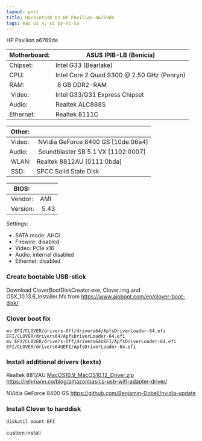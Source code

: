 ```yaml
---
layout: post
title: Hackintosh on HP Pavilion a6769de
tags: mac os x, cc by-nc-sa
---
```

HP Pavilion a6769de

| Motherboard: | ASUS IPIB-LB (Benicia) |
| -- | -- |
| Chipset: | Intel G33 (Bearlake) |
| CPU: | Intel Core 2 Quad 9300 @ 2.50 GHz (Penryn) |
| RAM: | 8 GB DDR2-RAM |
| Video: | Intel G33/G31 Express Chipset |
| Audio: | Realtek ALC888S |
| Ethernet: | Realtek 8111C |

|Other:||
| -- | -- |
| Video: | NVidia GeForce 8400 GS [10de:06e4] |
| Audio: | Soundblaster SB 5.1 VX [1102:0007] |
| WLAN: | Realtek 8812AU [0111:0bda] |
| SSD: | SPCC Solid State Disk |

| BIOS: ||
| -- | -- |
| Vendor: | AMI |
| Version: | 5.43 |

Settings:

- SATA mode: AHCI
- Firewire: disabled
- Video: PCIe x16
- Audio: internal disabled
- Ethernet: disabled

### Create bootable USB-stick

Download CloverBootDiskCreator.exe, Clover.img and OSX_10.13.6_Installer.hfs from https://www.aioboot.com/en/clover-boot-disk/

### Clover boot fix

```
mv EFI/CLOVER/drivers-Off/drivers64/ApfsDriverLoader-64.efi EFI/CLOVER/drivers64/ApfsDriverLoader-64.efi
mv EFI/CLOVER/drivers-Off/drivers64UEFI/ApfsDriverLoader-64.efi EFI/CLOVER/drivers64UEFI/ApfsDriverLoader-64.efi
```

### Install additional drivers (kexts)

Realtek 8812AU [MacOS10.9_MacOS10.12_Driver.zip](https://rehmann.co/blog/wp-content/uploads/2017/12/MacOS10.9_MacOS10.12_Driver.zip) https://rehmann.co/blog/amazonbasics-usb-wifi-adapter-driver/

NVidia GeForce 8400 GS https://github.com/Benjamin-Dobell/nvidia-update

### Install Clover to harddisk

```
diskutil mount EFI
```

custom install
